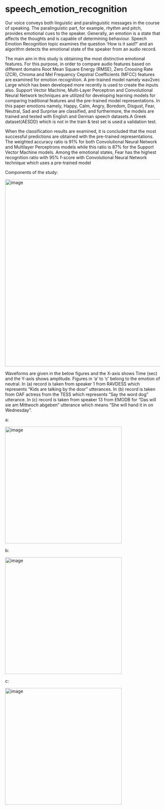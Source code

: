 # speech_emotion_recognition
 Our voice conveys both linguistic and paralinguistic messages in the course of speaking. The paralinguistic part, for example, rhythm and pitch, provides emotional cues to the speaker. Generally, an emotion is a state that affects the thoughts and is capable of determining behaviour. Speech Emotion Recognition topic examines the question ‘How is it said?’ and an algorithm detects the emotional state of the speaker from an audio record.

 The main aim in this study is obtaining the most distinctive emotional features. For this purpose, in order to compare audio features based on different domains Root Mean Square Energy (RMSE), Zero Crossing Rate (ZCR), Chroma and Mel Frequency Cepstral Coefficients (MFCC) features are examined for emotion recognition. A pre-trained model namely wav2vec Large which has been developed more recently is used to create the inputs also. Support Vector Machine, Multi-Layer Perceptron and Convolutional Neural Network techniques are utilized for developing learning models for comparing traditional features and the pre-trained model representations. In this paper emotions namely, Happy, Calm, Angry, Boredom, Disgust, Fear, Neutral, Sad and Surprise are classified, and furthermore, the models are trained and tested with English and German speech datasets.A Greek dataset(AESDD) which is not in the train & test set is used a validation test.



When the classification results are examined, it is concluded that the most successful predictions are obtained with the pre-trained representations. The weighted accuracy ratio is 91% for both Convolutional Neural Network and Multilayer Perceptrons models while this ratio is 87% for the Support Vector Machine models. Among the emotional states, Fear has the highest recognition ratio with 95% f-score with Convolutional Neural Network technique which uses a pre-trained model

Components of the study:


<img width="606" alt="image" src="https://github.com/fatma010/speech_emotion_recognition/assets/73019838/cc281a1f-2e94-47cf-8b1c-a52e83a734f9">


Waveforms are given in the below figures and the X-axis shows Time (sec) and the Y-axis shows amplitude. Figures in ‘a’ to ‘c’ belong to the emotion of neutral. In (a) record is taken from speaker 1 from RAVDESS which represents “Kids are talking by the door” utterances. In (b) record is taken from OAF actress from the TESS which represents “Say the word dog” utterance. In (c) record is taken from speaker 13 from EMODB for “Das will sie am Mittwoch abgeben” utterance which means “She will hand it in on Wednesday”.

a:


<img width="378" alt="image" src="https://github.com/fatma010/speech_emotion_recognition/assets/73019838/f2f46d10-dcc8-4d31-9245-0f777910da6a">

b:


<img width="378" alt="image" src="https://github.com/fatma010/speech_emotion_recognition/assets/73019838/7b0d83c5-cb74-4a7c-b18a-bed661c3fa72">

c:

<img width="378" alt="image" src="https://github.com/fatma010/speech_emotion_recognition/assets/73019838/ba676424-d9a4-4232-91c2-f1be9c32c3ff">

